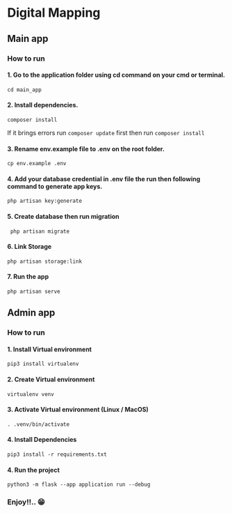 # Digital Mapping

## Main app

### How to run

#### 1. Go to the application folder  using cd command on your cmd or terminal.

```
cd main_app
```

#### 2. Install dependencies.

```
composer install
```
If it brings errors run `composer update` first then run `composer install`

#### 3. Rename env.example file to .env on the root folder.

```
cp env.example .env
```

#### 4. Add your database credential in .env file the run then following command to  generate app keys.

```
php artisan key:generate
```
#### 5. Create database then run migration

```
 php artisan migrate
```

#### 6. Link Storage

```
php artisan storage:link
```

#### 7. Run the app

```
php artisan serve
```



## Admin app

### How to run


#### 1. Install Virtual environment

```
pip3 install virtualenv
```

#### 2. Create Virtual environment  

```
virtualenv venv
```

#### 3. Activate Virtual environment (Linux / MacOS) 

```
. .venv/bin/activate
```

#### 4. Install Dependencies 

```
pip3 install -r requirements.txt
```

#### 4. Run the project 

```
python3 -m flask --app application run --debug 
```



### Enjoy!!.. 😁